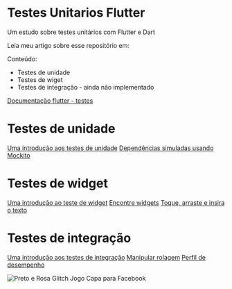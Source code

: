 # Testes Unitarios Flutter
 Um estudo sobre testes unitários com Flutter e Dart

Leia meu artigo sobre esse repositório em:

 Conteúdo: 
 * Testes de unidade
 * Testes de wiget 
 * Testes de integração - ainda não implementado

 [Documentação flutter - testes](https://flutter.dev/docs/testing)

# Testes de unidade
[Uma introdução aos testes de unidade](https://flutter.dev/docs/cookbook/testing/unit/introduction)
[Dependências simuladas usando Mockito](https://flutter.dev/docs/cookbook/testing/unit/mocking)

# Testes de widget
[Uma introdução ao teste de widget](https://flutter.dev/docs/cookbook/testing/widget/introduction)
[Encontre widgets](https://flutter.dev/docs/cookbook/testing/widget/finders)
[Toque, arraste e insira o texto](https://flutter.dev/docs/cookbook/testing/widget/tap-drag)

# Testes de integração
[Uma introdução aos testes de integração](https://flutter.dev/docs/cookbook/testing/integration/introduction)
[Manipular rolagem](https://flutter.dev/docs/cookbook/testing/integration/scrolling)
[Perfil de desempenho](https://flutter.dev/docs/cookbook/testing/integration/profiling)


 ![Preto e Rosa Glitch Jogo Capa para Facebook](https://user-images.githubusercontent.com/61892998/99406382-94cf8700-28cc-11eb-9c2e-5adb58d56ef0.png)


